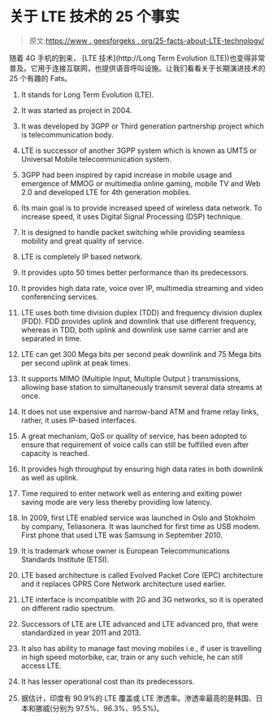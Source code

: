 # 关于 LTE 技术的 25 个事实

> 原文:[https://www . geesforgeks . org/25-facts-about-LTE-technology/](https://www.geeksforgeeks.org/25-facts-about-lte-technology/)

随着 4G 手机的到来， [LTE 技术](http://Long Term Evolution (LTE))也变得非常普及。它用于连接互联网，也提供语音呼叫设施。让我们看看关于长期演进技术的 25 个有趣的 Fats。

1.  It stands for Long Term Evolution (LTE).
2.  It was started as project in 2004.
3.  It was developed by 3GPP or Third generation partnership project which is telecommunication body.

4.  LTE is successor of another 3GPP system which is known as UMTS or Universal Mobile telecommunication system.
5.  3GPP had been inspired by rapid increase in mobile usage and emergence of MMOG or multimedia online gaming, mobile TV and Web 2.0 and developed LTE for 4th generation mobiles.
6.  Its main goal is to provide increased speed of wireless data network. To increase speed, it uses Digital Signal Processing (DSP) technique.
7.  It is designed to handle packet switching while providing seamless mobility and great quality of service.
8.  LTE is completely IP based network.
9.  It provides upto 50 times better performance than its predecessors.
10.  It provides high data rate, voice over IP, multimedia streaming and video conferencing services.
11.  LTE uses both time division duplex (TDD) and frequency division duplex (FDD). FDD provides uplink and downlink that use different frequency, whereas in TDD, both uplink and downlink use same carrier and are separated in time.

12.  LTE can get 300 Mega bits per second peak downlink and 75 Mega bits per second uplink at peak times.
13.  It supports MIMO (Multiple Input, Multiple Output ) transmissions, allowing base station to simultaneously transmit several data streams at once.
14.  It does not use expensive and narrow-band ATM and frame relay links, rather, it uses IP-based interfaces.
15.  A great mechanism, QoS or quality of service, has been adopted to ensure that requirement of voice calls can still be fulfilled even after capacity is reached.
16.  It provides high throughput by ensuring high data rates in both downlink as well as uplink.
17.  Time required to enter network well as entering and exiting power saving mode are very less thereby providing low latency.
18.  In 2009, first LTE enabled service was launched in Oslo and Stokholm by company, Teliasonera. It was launched for first time as USB modem. First phone that used LTE was Samsung in September 2010.
19.  It is trademark whose owner is European Telecommunications Standards Institute (ETSI).
20.  LTE based architecture is called Evolved Packet Core (EPC) architecture and it replaces GPRS Core Network architecture used earlier.
21.  LTE interface is incompatible with 2G and 3G networks, so it is operated on different radio spectrum.
22.  Successors of LTE are LTE advanced and LTE advanced pro, that were standardized in year 2011 and 2013.
23.  It also has ability to manage fast moving mobiles i.e., if user is travelling in high speed motorbike, car, train or any such vehicle, he can still access LTE.
24.  It has lesser operational cost than its predecessors.
25.  据估计，印度有 90.9%的 LTE 覆盖或 LTE 渗透率。渗透率最高的是韩国、日本和挪威(分别为 97.5%、96.3%、95.5%)。